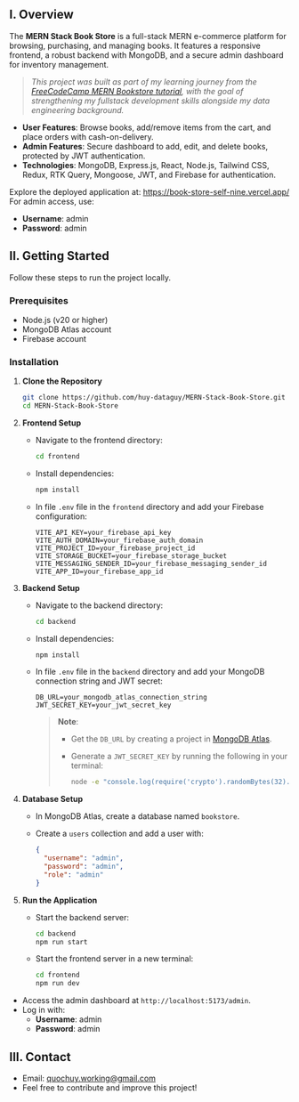 ## I. Overview

The **MERN Stack Book Store** is a full-stack MERN e-commerce platform for browsing, purchasing, and managing books. It features a responsive frontend, a robust backend with MongoDB, and a secure admin dashboard for inventory management.

> _This project was built as part of my learning journey from the [FreeCodeCamp MERN Bookstore tutorial](https://youtu.be/pgw2KPfgK1E?si=AaViTiJXjJ0OVJa9), with the goal of strengthening my fullstack development skills alongside my data engineering background._

- **User Features**: Browse books, add/remove items from the cart, and place orders with cash-on-delivery.
- **Admin Features**: Secure dashboard to add, edit, and delete books, protected by JWT authentication.
- **Technologies**: MongoDB, Express.js, React, Node.js, Tailwind CSS, Redux, RTK Query, Mongoose, JWT, and Firebase for authentication.

Explore the deployed application at: https://book-store-self-nine.vercel.app/
For admin access, use:

- **Username**: admin
- **Password**: admin
  
## II. Getting Started
Follow these steps to run the project locally.
### Prerequisites

- Node.js (v20 or higher)
- MongoDB Atlas account
- Firebase account

### Installation

1. **Clone the Repository**
    
    ```bash
    git clone https://github.com/huy-dataguy/MERN-Stack-Book-Store.git
    cd MERN-Stack-Book-Store
    ```
    
2. **Frontend Setup**
    
    - Navigate to the frontend directory:
        
        ```bash
        cd frontend
        ```
        
    - Install dependencies:
        
        ```bash
        npm install
        ```
        
    - In file `.env` file in the `frontend` directory and add your Firebase configuration:
        ```env
        VITE_API_KEY=your_firebase_api_key
        VITE_AUTH_DOMAIN=your_firebase_auth_domain
        VITE_PROJECT_ID=your_firebase_project_id
        VITE_STORAGE_BUCKET=your_firebase_storage_bucket
        VITE_MESSAGING_SENDER_ID=your_firebase_messaging_sender_id
        VITE_APP_ID=your_firebase_app_id
        ```
        
3. **Backend Setup**
    
    - Navigate to the backend directory:
        ```bash
        cd backend
        ```
    - Install dependencies:
        ```bash
        npm install
        ```
        
    - In file `.env` file in the `backend` directory and add your MongoDB connection string and JWT secret:
        
        ```env
        DB_URL=your_mongodb_atlas_connection_string
        JWT_SECRET_KEY=your_jwt_secret_key
        ```
        
        > **Note**:
        > - Get the `DB_URL` by creating a project in [MongoDB Atlas](https://www.mongodb.com/cloud/atlas).
        > - Generate a `JWT_SECRET_KEY` by running the following in your terminal:
        >     
        >     ```bash
        >     node -e "console.log(require('crypto').randomBytes(32).toString('hex'))"
        >     ```
        >     
        
4. **Database Setup**
    - In MongoDB Atlas, create a database named `bookstore`.
    - Create a `users` collection and add a user with:
        
        ```json
        {
          "username": "admin",
          "password": "admin",
          "role": "admin"
        }
        ```
        
5. **Run the Application**
    
    - Start the backend server:
        ```bash
        cd backend
        npm run start
        ```
        
    - Start the frontend server in a new terminal:
        
        ```bash
        cd frontend
        npm run dev
        ```
  - Access the admin dashboard at `http://localhost:5173/admin`.
  - Log in with:
      - **Username**: admin
      - **Password**: admin
## III. Contact
- Email: quochuy.working@gmail.com
- Feel free to contribute and improve this project!
